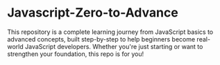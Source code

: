 # Javascript-Zero-to-Advance
This repository is a complete learning journey from JavaScript basics to advanced concepts, built step-by-step to help beginners become real-world JavaScript developers. Whether you're just starting or want to strengthen your foundation, this repo is for you!
